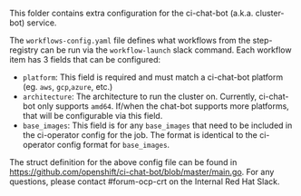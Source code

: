 This folder contains extra configuration for the ci-chat-bot (a.k.a. cluster-bot) service.

The `workflows-config.yaml` file defines what workflows from the step-registry can be run
via the `workflow-launch` slack command. Each workflow item has 3 fields that can be configured:
- `platform`: This field is required and must match a ci-chat-bot platform (eg. `aws`, `gcp`,`azure`, etc.)
- `architecture`: The architecture to run the cluster on. Currently, ci-chat-bot only supports `amd64`. If/when
  the chat-bot supports more platforms, that will be configurable via this field.
- `base_images`: This field is for any `base_images` that need to be included in the ci-operator config for the job.
  The format is identical to the ci-operator config format for `base_images`.

The struct definition for the above config file can be found in https://github.com/openshift/ci-chat-bot/blob/master/main.go.
For any questions, please contact #forum-ocp-crt on the Internal Red Hat Slack.
